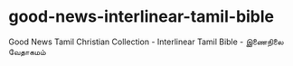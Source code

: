 # good-news-interlinear-tamil-bible
Good News Tamil Christian Collection - Interlinear Tamil Bible - இணைநிலை வேதாகமம்
